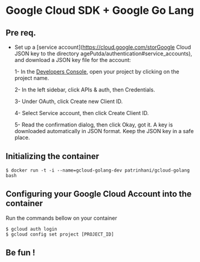 # Google Cloud SDK + Google Go Lang

## Pre req.
* Set up a [service account](https://cloud.google.com/storGoogle Cloud JSON key to the directory agePutda/authentication#service_accounts), and download a JSON key file for the account:

    1- In the [Developers Console](https://console.developers.google.com), open your project by clicking on the project name.

    2- In the left sidebar, click APIs & auth, then Credentials.

    3- Under OAuth, click Create new Client ID.

    4- Select Service account, then click Create Client ID.

    5- Read the confirmation dialog, then click Okay, got it. A key is downloaded automatically in JSON format. Keep the JSON key in a safe place.

## Initializing the container

    $ docker run -t -i --name=gcloud-golang-dev patrinhani/gcloud-golang bash

## Configuring your Google Cloud Account into the container

Run the commands bellow on your container

    $ gcloud auth login
    $ gcloud config set project [PROJECT_ID]

## Be fun !
